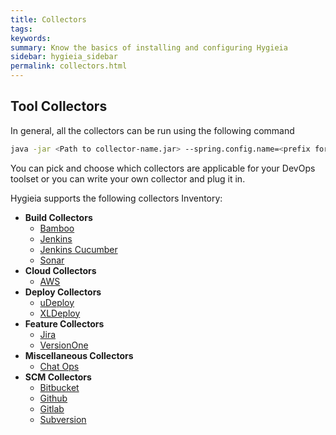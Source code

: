```yaml
---
title: Collectors
tags:
keywords:
summary: Know the basics of installing and configuring Hygieia 
sidebar: hygieia_sidebar
permalink: collectors.html
---
```


## Tool Collectors
In general, all the collectors can be run using the following command
```bash
java -jar <Path to collector-name.jar> --spring.config.name=<prefix for properties> --spring.config.location=<path to properties file location>
```

You can pick and choose which collectors are applicable for your DevOps toolset or you can write your own collector and plug it in.

Hygieia supports the following collectors Inventory:

- **Build Collectors**
  - [Bamboo](bamboo.html)
  - [Jenkins](jenkins.html)
  - [Jenkins Cucumber](cucumber.html)
  - [Sonar](sonar.html)
- **Cloud Collectors**
  - [AWS](aws.html)
- **Deploy Collectors**
  - [uDeploy](udeploy.html)
  - [XLDeploy](xldeploy.html)
- **Feature Collectors**
  - [Jira](jira.html)
  - [VersionOne](versionone.html)
- **Miscellaneous Collectors**
  - [Chat Ops](chatops.html)
- **SCM Collectors** 
  - [Bitbucket](bitbucket.html)
  - [Github](github.html)
  - [Gitlab](gitlab.html)
  - [Subversion](subversion.html)
